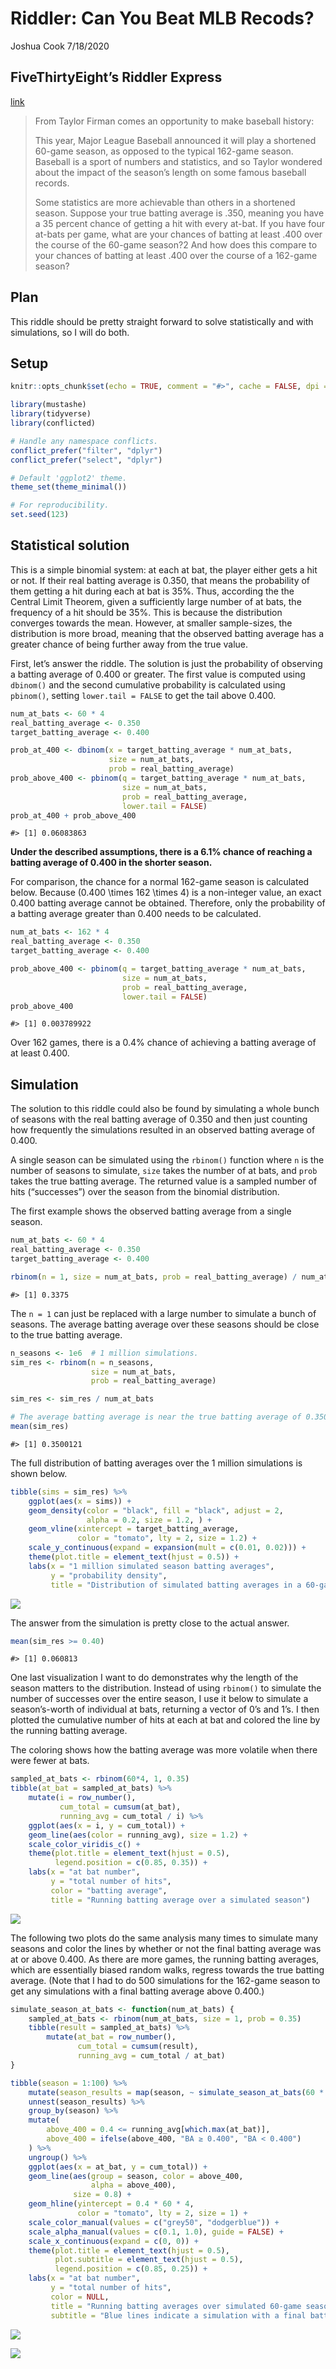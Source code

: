 Riddler: Can You Beat MLB Recods?
================
Joshua Cook
7/18/2020

## FiveThirtyEight’s Riddler Express

[link](https://fivethirtyeight.com/features/can-the-hare-beat-the-tortoise/)

> From Taylor Firman comes an opportunity to make baseball history:
> 
> This year, Major League Baseball announced it will play a shortened
> 60-game season, as opposed to the typical 162-game season. Baseball is
> a sport of numbers and statistics, and so Taylor wondered about the
> impact of the season’s length on some famous baseball records.
> 
> Some statistics are more achievable than others in a shortened season.
> Suppose your true batting average is .350, meaning you have a 35
> percent chance of getting a hit with every at-bat. If you have four
> at-bats per game, what are your chances of batting at least .400 over
> the course of the 60-game season?2 And how does this compare to your
> chances of batting at least .400 over the course of a 162-game season?

## Plan

This riddle should be pretty straight forward to solve statistically and
with simulations, so I will do both.

## Setup

``` r
knitr::opts_chunk$set(echo = TRUE, comment = "#>", cache = FALSE, dpi = 400)

library(mustashe)
library(tidyverse)
library(conflicted)

# Handle any namespace conflicts.
conflict_prefer("filter", "dplyr")
conflict_prefer("select", "dplyr")

# Default 'ggplot2' theme.
theme_set(theme_minimal())

# For reproducibility.
set.seed(123)
```

## Statistical solution

This is a simple binomial system: at each at bat, the player either gets
a hit or not. If their real batting average is 0.350, that means the
probability of them getting a hit during each at bat is 35%. Thus,
according the the Central Limit Theorem, given a sufficiently large
number of at bats, the frequency of a hit should be 35%. This is because
the distribution converges towards the mean. However, at smaller
sample-sizes, the distribution is more broad, meaning that the observed
batting average has a greater chance of being further away from the true
value.

First, let’s answer the riddle. The solution is just the probability of
observing a batting average of 0.400 or greater. The first value is
computed using `dbinom()` and the second cumulative probability is
calculated using `pbinom()`, setting `lower.tail = FALSE` to get the
tail above 0.400.

``` r
num_at_bats <- 60 * 4
real_batting_average <- 0.350
target_batting_average <- 0.400

prob_at_400 <- dbinom(x = target_batting_average * num_at_bats, 
                      size = num_at_bats, 
                      prob = real_batting_average)
prob_above_400 <- pbinom(q = target_batting_average * num_at_bats, 
                         size = num_at_bats, 
                         prob = real_batting_average, 
                         lower.tail = FALSE)
prob_at_400 + prob_above_400
```

    #> [1] 0.06083863

**Under the described assumptions, there is a 6.1% chance of reaching a
batting average of 0.400 in the shorter season.**

For comparison, the chance for a normal 162-game season is calculated
below. Because \(0.400 \times 162 \times 4\) is a non-integer value, an
exact 0.400 batting average cannot be obtained. Therefore, only the
probability of a batting average greater than 0.400 needs to be
calculated.

``` r
num_at_bats <- 162 * 4
real_batting_average <- 0.350
target_batting_average <- 0.400

prob_above_400 <- pbinom(q = target_batting_average * num_at_bats, 
                         size = num_at_bats, 
                         prob = real_batting_average, 
                         lower.tail = FALSE)
prob_above_400
```

    #> [1] 0.003789922

Over 162 games, there is a 0.4% chance of achieving a batting average of
at least 0.400.

## Simulation

The solution to this riddle could also be found by simulating a whole
bunch of seasons with the real batting average of 0.350 and then just
counting how frequently the simulations resulted in an observed batting
average of 0.400.

A single season can be simulated using the `rbinom()` function where `n`
is the number of seasons to simulate, `size` takes the number of at
bats, and `prob` takes the true batting average. The returned value is a
sampled number of hits (“successes”) over the season from the binomial
distribution.

The first example shows the observed batting average from a single
season.

``` r
num_at_bats <- 60 * 4
real_batting_average <- 0.350
target_batting_average <- 0.400

rbinom(n = 1, size = num_at_bats, prob = real_batting_average) / num_at_bats
```

    #> [1] 0.3375

The `n = 1` can just be replaced with a large number to simulate a bunch
of seasons. The average batting average over these seasons should be
close to the true batting average.

``` r
n_seasons <- 1e6  # 1 million simulations.
sim_res <- rbinom(n = n_seasons, 
                  size = num_at_bats, 
                  prob = real_batting_average) 

sim_res <- sim_res / num_at_bats

# The average batting average is near the true batting average of 0.350.
mean(sim_res)
```

    #> [1] 0.3500121

The full distribution of batting averages over the 1 million simulations
is shown below.

``` r
tibble(sims = sim_res) %>%
    ggplot(aes(x = sims)) +
    geom_density(color = "black", fill = "black", adjust = 2,
                 alpha = 0.2, size = 1.2, ) +
    geom_vline(xintercept = target_batting_average, 
               color = "tomato", lty = 2, size = 1.2) +
    scale_y_continuous(expand = expansion(mult = c(0.01, 0.02))) +
    theme(plot.title = element_text(hjust = 0.5)) +
    labs(x = "1 million simulated season batting averages",
         y = "probability density",
         title = "Distribution of simulated batting averages in a 60-game season")
```

![](2020-07-18_beat-mlb-records_files/figure-gfm/unnamed-chunk-5-1.png)<!-- -->

The answer from the simulation is pretty close to the actual answer.

``` r
mean(sim_res >= 0.40)
```

    #> [1] 0.060813

One last visualization I want to do demonstrates why the length of the
season matters to the distribution. Instead of using `rbinom()` to
simulate the number of successes over the entire season, I use it below
to simulate a season’s-worth of individual at bats, returning a vector
of 0’s and 1’s. I then plotted the cumulative number of hits at each at
bat and colored the line by the running batting average.

The coloring shows how the batting average was more volatile when there
were fewer at bats.

``` r
sampled_at_bats <- rbinom(60*4, 1, 0.35)
tibble(at_bat = sampled_at_bats) %>%
    mutate(i = row_number(),
           cum_total = cumsum(at_bat),
           running_avg = cum_total / i) %>%
    ggplot(aes(x = i, y = cum_total)) +
    geom_line(aes(color = running_avg), size = 1.2) +
    scale_color_viridis_c() +
    theme(plot.title = element_text(hjust = 0.5),
          legend.position = c(0.85, 0.35)) +
    labs(x = "at bat number",
         y = "total number of hits",
         color = "batting average",
         title = "Running batting average over a simulated season")
```

![](2020-07-18_beat-mlb-records_files/figure-gfm/unnamed-chunk-7-1.png)<!-- -->

The following two plots do the same analysis many times to simulate many
seasons and color the lines by whether or not the final batting average
was at or above 0.400. As there are more games, the running batting
averages, which are essentially biased random walks, regress towards the
true batting average. (Note that I had to do 500 simulations for the
162-game season to get any simulations with a final batting average
above 0.400.)

``` r
simulate_season_at_bats <- function(num_at_bats) {
    sampled_at_bats <- rbinom(num_at_bats, size = 1, prob = 0.35)
    tibble(result = sampled_at_bats) %>%
        mutate(at_bat = row_number(),
               cum_total = cumsum(result),
               running_avg = cum_total / at_bat)
}

tibble(season = 1:100) %>%
    mutate(season_results = map(season, ~ simulate_season_at_bats(60 * 4))) %>%
    unnest(season_results) %>%
    group_by(season) %>%
    mutate(
        above_400 = 0.4 <= running_avg[which.max(at_bat)],
        above_400 = ifelse(above_400, "BA ≥ 0.400", "BA < 0.400")
    ) %>%
    ungroup() %>%
    ggplot(aes(x = at_bat, y = cum_total)) +
    geom_line(aes(group = season, color = above_400, 
                  alpha = above_400), 
              size = 0.8) +
    geom_hline(yintercept = 0.4 * 60 * 4, 
               color = "tomato", lty = 2, size = 1) +
    scale_color_manual(values = c("grey50", "dodgerblue")) +
    scale_alpha_manual(values = c(0.1, 1.0), guide = FALSE) +
    scale_x_continuous(expand = c(0, 0)) +
    theme(plot.title = element_text(hjust = 0.5),
          plot.subtitle = element_text(hjust = 0.5),
          legend.position = c(0.85, 0.25)) +
    labs(x = "at bat number",
         y = "total number of hits",
         color = NULL,
         title = "Running batting averages over simulated 60-game seasons",
         subtitle = "Blue lines indicate a simulation with a final batting average of at least 0.400.")
```

![](2020-07-18_beat-mlb-records_files/figure-gfm/unnamed-chunk-8-1.png)<!-- -->

![](2020-07-18_beat-mlb-records_files/figure-gfm/unnamed-chunk-9-1.png)<!-- -->
